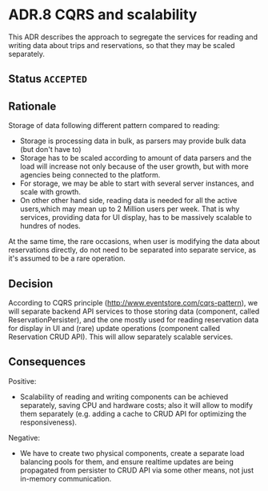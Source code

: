 # ADR.8 CQRS and scalability
This ADR describes the approach to segregate the services for reading and writing data about trips and reservations,
so that they may be scaled separately.

## Status `ACCEPTED`

## Rationale
Storage of data following different pattern compared to reading:
- Storage is processing data in bulk, as parsers may provide bulk data (but don't have to)
- Storage has to be scaled according to amount of data parsers and the load will increase
not only because of the user growth, but with more agencies being connected to the platform.
- For storage, we may be able to start with several server instances, and scale with growth.
- On other other hand side, reading data is needed for all the active users,which may mean up to 2 Million users per week.
That is why services, providing data for UI display, has to be massively scalable to hundres of nodes.

At the same time, the rare occasions, when user is modifying the data about reservations directly,
do not need to be separated into separate service, as it's assumed to be a rare operation.

## Decision
According to CQRS principle (http://www.eventstore.com/cqrs-pattern), we will separate backend API
services to those storing data (component, called ReservationPersister), and the one mostly used for reading reservation data 
for display in UI and (rare) update operations (component called Reservation CRUD API).
This will allow separately scalable services.

## Consequences

Positive:

* Scalability of reading and writing components can be achieved separately, saving CPU and hardware costs; also it will
allow to modify them separately (e.g. adding a cache to CRUD API for optimizing the responsiveness).

Negative:

* We have to create two physical components, create a separate load balancing pools for them, and ensure realtime updates are being
propagated from persister to CRUD API via some other means, not just in-memory communication.

